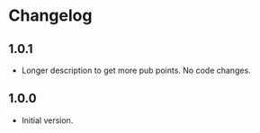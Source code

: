 # Changelog

## 1.0.1

- Longer description to get more pub points. No code changes.

## 1.0.0

- Initial version.
